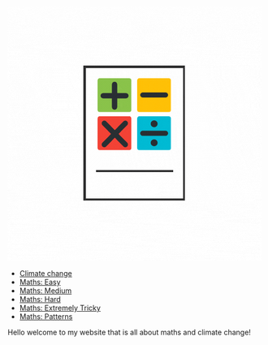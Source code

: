 <img src="noah-loveridge.gif">

<ul>
    <li><a href="climate_change.html">Climate change</a></li>
    <li><a href="easy.html">Maths: Easy</a></li>
    <li><a href="medium.html">Maths: Medium</a></li>
    <li><a href="hard.html">Maths: Hard</a></li>
    <li><a href="extremely_tricky.html">Maths: Extremely Tricky</a></li>
    <li><a href="patterns.html">Maths: Patterns</a></li>
</ul>

<p>Hello welcome to my website that is all about maths and climate change!</p>

